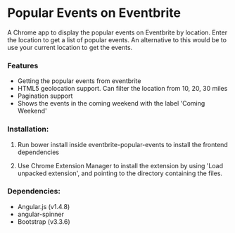 # Popular Events on Eventbrite

A Chrome app to display the popular events on Eventbrite by location. Enter the location to get a list of popular events. An alternative to this would be to use your current location to get the events.

### Features

* Getting the popular events from eventbrite
* HTML5 geolocation support. Can filter the location from 10, 20, 30 miles
* Pagination support
* Shows the events in the coming weekend with the label 'Coming Weekend'

### Installation:

1. Run bower install inside eventbrite-popular-events to install the frontend dependencies

2. Use Chrome Extension Manager to install the extension by using 'Load unpacked extension', and pointing to the directory containing the files.

### Dependencies:

* Angular.js (v1.4.8)
* angular-spinner
* Bootstrap (v3.3.6)
